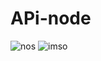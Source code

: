 # APi-node

![nos](https://user-images.githubusercontent.com/114010190/233815213-e18edd5b-d255-4833-828c-6107a59b5c8c.png)
![imso](https://user-images.githubusercontent.com/114010190/233815218-6d9848a9-3fda-4bd8-bb1b-ccbf03a84a1d.png)

